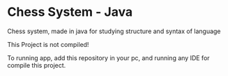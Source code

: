# Chess System - Java

Chess system, made in java for studying structure and syntax of language

This Project is not compiled!

To running app, add this repository in your pc, and running any IDE for compile this project.

